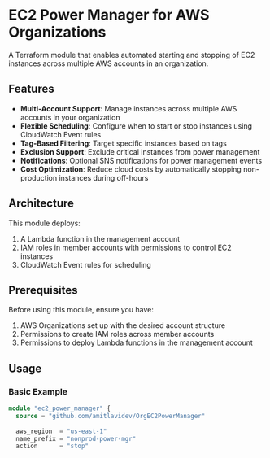 # EC2 Power Manager for AWS Organizations

A Terraform module that enables automated starting and stopping of EC2 instances across multiple AWS accounts in an organization.

## Features

- **Multi-Account Support**: Manage instances across multiple AWS accounts in your organization
- **Flexible Scheduling**: Configure when to start or stop instances using CloudWatch Event rules
- **Tag-Based Filtering**: Target specific instances based on tags
- **Exclusion Support**: Exclude critical instances from power management
- **Notifications**: Optional SNS notifications for power management events
- **Cost Optimization**: Reduce cloud costs by automatically stopping non-production instances during off-hours

## Architecture

This module deploys:

1. A Lambda function in the management account
2. IAM roles in member accounts with permissions to control EC2 instances
3. CloudWatch Event rules for scheduling

## Prerequisites

Before using this module, ensure you have:

1. AWS Organizations set up with the desired account structure
2. Permissions to create IAM roles across member accounts
3. Permissions to deploy Lambda functions in the management account

## Usage

### Basic Example

```terraform
module "ec2_power_manager" {
  source = "github.com/amitlavidev/OrgEC2PowerManager"
  
  aws_region  = "us-east-1"
  name_prefix = "nonprod-power-mgr"
  action      = "stop"
